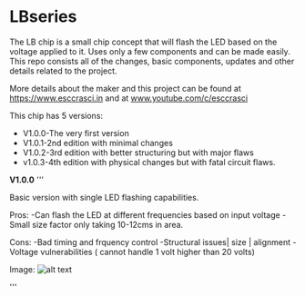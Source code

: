 # LBseries

The LB chip is a small chip concept that will flash the LED based on the voltage applied to it. Uses only a few components and can be made easily. This repo consists all of the changes, basic components, updates and other details related to the project.

More details about the maker and this project can be found at https://www.esccrasci.in and at www.youtube.com/c/esccrasci

This chip has 5 versions:<br>
- V1.0.0-The very first version
- V1.0.1-2nd edition with minimal changes
- V1.0.2-3rd edition with better structuring but with major flaws
- v1.0.3-4th edition with physical changes but with fatal circuit flaws.

**V1.0.0**
'''

Basic version with single LED flashing capabilities. 

Pros:
-Can flash the LED at different frequencies based on input voltage
-Small size factor only taking 10-12cms in area.

Cons:
-Bad timing and frquency control
-Structural issues| size | alignment
-Voltage vulnerabilities ( cannot handle 1 volt higher than 20 volts)

Image:
![alt text](https://github.com/ESCcrascirepository/LBseries/blob/main/V1.0.1/4.jpg?raw=true)

'''
